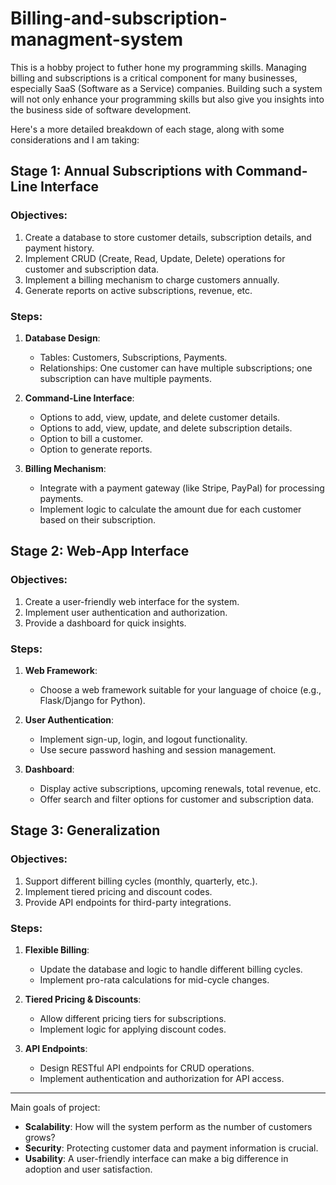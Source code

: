 # Billing-and-subscription-managment-system

This is a hobby project to futher hone my programming skills. Managing billing and subscriptions is a critical component for many businesses, especially SaaS (Software as a Service) companies. Building such a system will not only enhance your programming skills but also give you insights into the business side of software development.

Here's a more detailed breakdown of each stage, along with some considerations and I am taking:

## Stage 1: Annual Subscriptions with Command-Line Interface

### Objectives:
1. Create a database to store customer details, subscription details, and payment history.
2. Implement CRUD (Create, Read, Update, Delete) operations for customer and subscription data.
3. Implement a billing mechanism to charge customers annually.
4. Generate reports on active subscriptions, revenue, etc.

### Steps:
1. **Database Design**:
   - Tables: Customers, Subscriptions, Payments.
   - Relationships: One customer can have multiple subscriptions; one subscription can have multiple payments.
   
2. **Command-Line Interface**:
   - Options to add, view, update, and delete customer details.
   - Options to add, view, update, and delete subscription details.
   - Option to bill a customer.
   - Option to generate reports.

3. **Billing Mechanism**:
   - Integrate with a payment gateway (like Stripe, PayPal) for processing payments.
   - Implement logic to calculate the amount due for each customer based on their subscription.

## Stage 2: Web-App Interface

### Objectives:
1. Create a user-friendly web interface for the system.
2. Implement user authentication and authorization.
3. Provide a dashboard for quick insights.

### Steps:
1. **Web Framework**:
   - Choose a web framework suitable for your language of choice (e.g., Flask/Django for Python).
   
2. **User Authentication**:
   - Implement sign-up, login, and logout functionality.
   - Use secure password hashing and session management.

3. **Dashboard**:
   - Display active subscriptions, upcoming renewals, total revenue, etc.
   - Offer search and filter options for customer and subscription data.

## Stage 3: Generalization

### Objectives:
1. Support different billing cycles (monthly, quarterly, etc.).
2. Implement tiered pricing and discount codes.
3. Provide API endpoints for third-party integrations.

### Steps:
1. **Flexible Billing**:
   - Update the database and logic to handle different billing cycles.
   - Implement pro-rata calculations for mid-cycle changes.

2. **Tiered Pricing & Discounts**:
   - Allow different pricing tiers for subscriptions.
   - Implement logic for applying discount codes.

3. **API Endpoints**:
   - Design RESTful API endpoints for CRUD operations.
   - Implement authentication and authorization for API access.

---

Main goals of project:
- **Scalability**: How will the system perform as the number of customers grows?
- **Security**: Protecting customer data and payment information is crucial.
- **Usability**: A user-friendly interface can make a big difference in adoption and user satisfaction.
